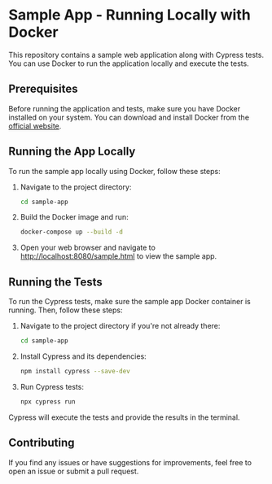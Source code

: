 # Sample App - Running Locally with Docker

This repository contains a sample web application along with Cypress tests. You can use Docker to run the application locally and execute the tests.

## Prerequisites

Before running the application and tests, make sure you have Docker installed on your system. You can download and install Docker from the [official website](https://www.docker.com/get-started).

## Running the App Locally

To run the sample app locally using Docker, follow these steps:

1. Navigate to the project directory:

   ```bash
   cd sample-app
   ```

2. Build the Docker image and run:

   ```bash
   docker-compose up --build -d
   ```

3. Open your web browser and navigate to [http://localhost:8080/sample.html](http://localhost:8080/sample.html) to view the sample app.

## Running the Tests

To run the Cypress tests, make sure the sample app Docker container is running. Then, follow these steps:

1. Navigate to the project directory if you're not already there:

   ```bash
   cd sample-app
   ```

2. Install Cypress and its dependencies:

   ```bash
   npm install cypress --save-dev
   ```

3. Run Cypress tests:

   ```bash
   npx cypress run
   ```

Cypress will execute the tests and provide the results in the terminal.

## Contributing

If you find any issues or have suggestions for improvements, feel free to open an issue or submit a pull request.
